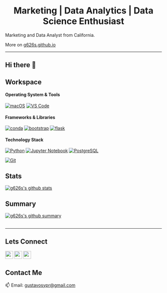<h1 align='center'>
  Marketing | Data Analytics | Data Science Enthusiast
</h1>

Marketing and Data Analyst from California.
 
  More on [g626s.github.io](https://g626s.github.io/)

<table><tr>

---

## Hi there 👋
  
## Workspace

#### Operating System & Tools
[![macOS](https://img.shields.io/badge/Apple-MacBook_Pro-333333?style=for-the-badge&logo=apple&logoColor=white)](https://www.apple.com/macos/mojave/)
[![VS Code](https://img.shields.io/badge/VSCode-0078D4?style=for-the-badge&logo=visual%20studio%20code&logoColor=white)](https://code.visualstudio.com/)
  
#### Frameworks & Libraries
[![conda](https://img.shields.io/badge/conda-342B029.svg?&style=for-the-badge&logo=anaconda&logoColor=white)](https://www.anaconda.com/)
[![bootstrap](https://img.shields.io/badge/Bootstrap-563D7C?style=for-the-badge&logo=bootstrap&logoColor=white)](https://getbootstrap.com/)
[![flask](https://img.shields.io/badge/Flask-000000?style=for-the-badge&logo=flask&logoColor=white)](https://flask.palletsprojects.com/en/2.2.x/#)
  

#### Technology Stack
[![Python](https://img.shields.io/badge/-Python-3776AB?style=flat-square&logo=python&logoColor=ffffff)](https://www.python.org/)
[![Jupyter Notebook](https://img.shields.io/badge/-JupyterNotebook-FF6600?style=flat-square&logo=jupyter&logoColor=ffffff)](https://jupyter.org/)
[![PostgreSQL](https://img.shields.io/badge/-PostgreSQL-4479A1?style=flat-square&logo=PostgreSQL&logoColor=ffffff)](https://www.postgresql.org/)

[![Git](https://img.shields.io/badge/-Git-%23F05032?style=flat-square&logo=git&logoColor=%23ffffff)](https://git-scm.com/)

## Stats
[![g626s's github stats](https://github-readme-stats.vercel.app/api?username=g626s&count_private=true&show_icons=true)](https://github.com/g626s/g626s)

## Summary
[![g626s's github summary](https://github-profile-summary-cards.vercel.app/api/cards/profile-details?username=g626s&theme=vue)](https://github.com/g626s/g626s)

  <table><tr>

---

## Lets Connect
<a href="https://www.linkedin.com/in/gustavosanchez626/"><img src="https://img.shields.io/badge/linkedin-%230077B5.svg?&style=for-the-badge&logo=linkedin&logoColor=white" height=25></a> <a href="https://www.kaggle.com/gussanchez"><img src="https://img.shields.io/badge/Kaggle-20BEFF?style=for-the-badge&logo=Kaggle&logoColor=white" height=25></a> <a href="https://www.codewars.com/users/g626s"><img src="https://img.shields.io/badge/Codewars-B1361E?style=for-the-badge&logo=Codewars&logoColor=white" height=25></a>

## Contact Me 
📫 Email: <a href='mailto:gustavosypr@gmail.com'>gustavosypr@gmail.com</a>

